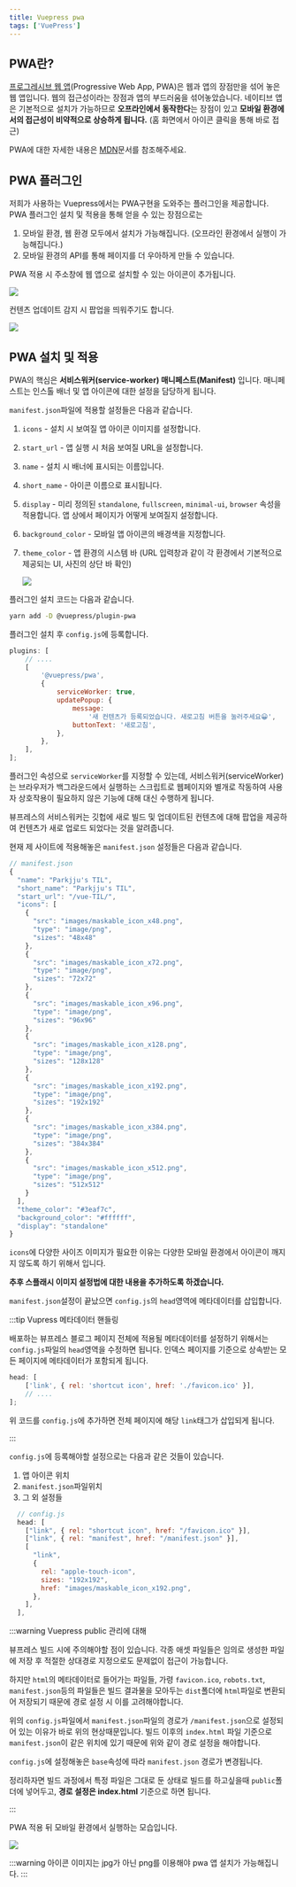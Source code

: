 ```yaml
---
title: Vuepress pwa
tags: ['VuePress']
---
```


## PWA란?

[프로그레시브 웹 앱](https://developer.mozilla.org/ko/docs/Web/Progressive_web_apps/Introduction)(Progressive Web App, PWA)은 웹과 앱의 장점만을 섞어 놓은 웹 앱입니다. 웹의 접근성이라는 장점과 앱의 부드러움을 섞어놓았습니다. 네이티브 앱은 기본적으로 설치가 가능하므로 **오프라인에서 동작한다**는 장점이 있고 **모바일 환경에서의 접근성이 비약적으로 상승하게 됩니다.** (홈 화면에서 아이콘 클릭을 통해 바로 접근)

PWA에 대한 자세한 내용은 [MDN](https://developer.mozilla.org/ko/docs/Web/Progressive_web_apps/Introduction)문서를 참조해주세요.

## PWA 플러그인

저희가 사용하는 Vuepress에서는 PWA구현을 도와주는 플러그인을 제공합니다. PWA 플러그인 설치 및 적용을 통해 얻을 수 있는 장점으로는

1. 모바일 환경, 웹 환경 모두에서 설치가 가능해집니다. (오프라인 환경에서 실행이 가능해집니다.)
2. 모바일 환경의 API를 통해 페이지를 더 우아하게 만들 수 있습니다.

PWA 적용 시 주소창에 웹 앱으로 설치할 수 있는 아이콘이 추가됩니다.

![](../.vuepress/assets/vuepress/download.png)

컨텐츠 업데이트 감지 시 팝업을 띄워주기도 합니다.

![](../.vuepress/assets/vuepress/service.png)

## PWA 설치 및 적용

PWA의 핵심은 **서비스워커(service-worker) 매니페스트(Manifest)** 입니다. 매니페스트는 인스톨 배너 및 앱 아이콘에 대한 설정을 담당하게 됩니다.

`manifest.json`파일에 적용할 설정들은 다음과 같습니다.

1. `icons` - 설치 시 보여질 앱 아이콘 이미지를 설정합니다.
2. `start_url` - 앱 실행 시 처음 보여질 URL을 설정합니다.
3. `name` - 설치 시 배너에 표시되는 이름입니다.
4. `short_name` - 아이콘 이름으로 표시됩니다.
5. `display` - 미리 정의된 `standalone`, `fullscreen`, `minimal-ui`, `browser` 속성을 적용합니다. 앱 상에서 페이지가 어떻게 보여질지 설정합니다.
6. `background_color` - 모바일 앱 아이콘의 배경색을 지정합니다.
7. `theme_color` - 앱 환경의 시스템 바 (URL 입력창과 같이 각 환경에서 기본적으로 제공되는 UI, 사진의 상단 바 확인)

    ![](../.vuepress/assets/vuepress/bar.jpg)

플러그인 설치 코드는 다음과 같습니다.

```sh
yarn add -D @vuepress/plugin-pwa
```

플러그인 설치 후 `config.js`에 등록합니다.

```js
plugins: [
    // ....
    [
        '@vuepress/pwa',
        {
            serviceWorker: true,
            updatePopup: {
                message:
                    '새 컨텐츠가 등록되었습니다. 새로고침 버튼을 눌러주세요😀',
                buttonText: '새로고침',
            },
        },
    ],
];
```

플러그인 속성으로 `serviceWorker`를 지정할 수 있는데, 서비스워커(serviceWorker)는 브라우저가 백그라운드에서 실행하는 스크립트로 웹페이지와 별개로 작동하여 사용자 상호작용이 필요하지 않은 기능에 대해 대신 수행하게 됩니다.

뷰프레스의 서비스워커는 깃헙에 새로 빌드 및 업데이트된 컨텐츠에 대해 팝업을 제공하여 컨텐츠가 새로 업로드 되었다는 것을 알려줍니다.

현재 제 사이트에 적용해놓은 `manifest.json` 설정들은 다음과 같습니다.

```js
// manifest.json
{
  "name": "Parkjju's TIL",
  "short_name": "Parkjju's TIL",
  "start_url": "/vue-TIL/",
  "icons": [
    {
      "src": "images/maskable_icon_x48.png",
      "type": "image/png",
      "sizes": "48x48"
    },
    {
      "src": "images/maskable_icon_x72.png",
      "type": "image/png",
      "sizes": "72x72"
    },
    {
      "src": "images/maskable_icon_x96.png",
      "type": "image/png",
      "sizes": "96x96"
    },
    {
      "src": "images/maskable_icon_x128.png",
      "type": "image/png",
      "sizes": "128x128"
    },
    {
      "src": "images/maskable_icon_x192.png",
      "type": "image/png",
      "sizes": "192x192"
    },
    {
      "src": "images/maskable_icon_x384.png",
      "type": "image/png",
      "sizes": "384x384"
    },
    {
      "src": "images/maskable_icon_x512.png",
      "type": "image/png",
      "sizes": "512x512"
    }
  ],
  "theme_color": "#3eaf7c",
  "background_color": "#ffffff",
  "display": "standalone"
}
```

`icons`에 다양한 사이즈 이미지가 필요한 이유는 다양한 모바일 환경에서 아이콘이 깨지지 않도록 하기 위해서 입니다.

**추후 스플래시 이미지 설정법에 대한 내용을 추가하도록 하겠습니다.**

`manifest.json`설정이 끝났으면 `config.js`의 `head`영역에 메타데이터를 삽입합니다.

:::tip Vupress 메타데이터 핸들링

배포하는 뷰프레스 블로그 페이지 전체에 적용될 메타데이터를 설정하기 위해서는 `config.js`파일의 `head`영역을 수정하면 됩니다. 인덱스 페이지를 기준으로 상속받는 모든 페이지에 메타데이터가 포함되게 됩니다.

```js
head: [
    ['link', { rel: 'shortcut icon', href: './favicon.ico' }],
    // ....
];
```

위 코드를 `config.js`에 추가하면 전체 페이지에 해당 `link`태그가 삽입되게 됩니다.

:::

`config.js`에 등록해야할 설정으로는 다음과 같은 것들이 있습니다.

1. 앱 아이콘 위치
2. `manifest.json`파일위치
3. 그 외 설정들

```js
  // config.js
  head: [
    ["link", { rel: "shortcut icon", href: "/favicon.ico" }],
    ["link", { rel: "manifest", href: "/manifest.json" }],
    [
      "link",
      {
        rel: "apple-touch-icon",
        sizes: "192x192",
        href: "images/maskable_icon_x192.png",
      },
    ],
  ],
```

:::warning Vuepress public 관리에 대해

뷰프레스 빌드 시에 주의해야할 점이 있습니다. 각종 애셋 파일들은 임의로 생성한 파일에 저장 후 적절한 상대경로 지정으로도 문제없이 접근이 가능합니다.

하지만 `html`의 메타데이터로 들어가는 파일들, 가령 `favicon.ico`, `robots.txt`, `manifest.json`등의 파일들은 빌드 결과물을 모아두는 `dist`폴더에 `html`파일로 변환되어 저장되기 때문에 경로 설정 시 이를 고려해야합니다.

위의 `config.js`파일에서 `manifest.json`파일의 경로가 `/manifest.json`으로 설정되어 있는 이유가 바로 위의 현상때문입니다. 빌드 이후의 `index.html` 파일 기준으로 `manifest.json`이 같은 위치에 있기 때문에 위와 같이 경로 설정을 해야합니다.

`config.js`에 설정해놓은 `base`속성에 따라 `manifest.json` 경로가 변경됩니다.

정리하자면 빌드 과정에서 특정 파일은 그대로 둔 상태로 빌드를 하고싶을때 `public`폴더에 넣어두고, **경로 설정은 index.html** 기준으로 하면 됩니다.

:::

PWA 적용 뒤 모바일 환경에서 실행하는 모습입니다.

![](../.vuepress/assets/vuepress/pwa.gif)

:::warning
아이콘 이미지는 jpg가 아닌 png를 이용해야 pwa 앱 설치가 가능해집니다.
:::
